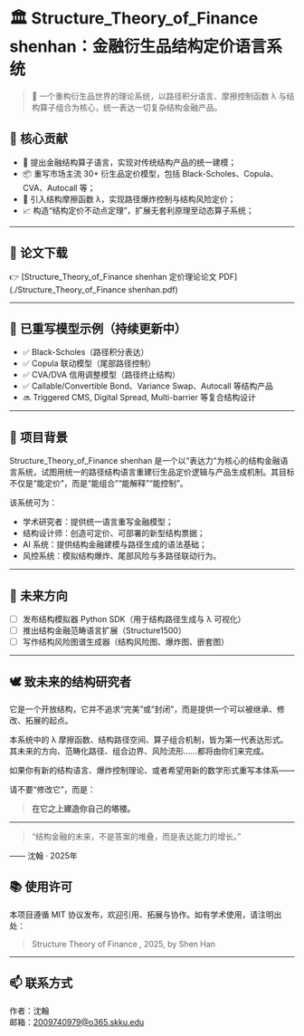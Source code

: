 # 🏛️ Structure_Theory_of_Finance shenhan：金融衍生品结构定价语言系统

> 📘 一个重构衍生品世界的理论系统，以路径积分语言、摩擦控制函数 λ 与结构算子组合为核心，统一表达一切复杂结构金融产品。

## 📌 核心贡献

- 🔁 提出金融结构算子语言，实现对传统结构产品的统一建模；
- 📦 重写市场主流 30+ 衍生品定价模型，包括 Black-Scholes、Copula、CVA、Autocall 等；
- 🧮 引入结构摩擦函数 λ，实现路径爆炸控制与结构风险定价；
- 📈 构造“结构定价不动点定理”，扩展无套利原理至动态算子系统；

---

## 📄 论文下载

👉 [Structure_Theory_of_Finance shenhan 定价理论论文 PDF](./Structure_Theory_of_Finance shenhan.pdf)

---

## 🧪 已重写模型示例（持续更新中）

- ✅ Black-Scholes（路径积分表达）
- ✅ Copula 联动模型（尾部路径控制）
- ✅ CVA/DVA 信用调整模型（路径终止结构）
- ✅ Callable/Convertible Bond、Variance Swap、Autocall 等结构产品
- 🔜 Triggered CMS, Digital Spread, Multi-barrier 等复合结构设计

---

## 🔬 项目背景

Structure_Theory_of_Finance shenhan 是一个以“表达力”为核心的结构金融语言系统，试图用统一的路径结构语言重建衍生品定价逻辑与产品生成机制。其目标不仅是“能定价”，而是“能组合”“能解释”“能控制”。

该系统可为：

- 学术研究者：提供统一语言重写金融模型；
- 结构设计师：创造可定价、可部署的新型结构票据；
- AI 系统：提供结构金融建模与路径生成的语法基础；
- 风控系统：模拟结构爆炸、尾部风险与多路径联动行为。

---

## 🧭 未来方向

- [ ] 发布结构模拟器 Python SDK（用于结构路径生成与 λ 可视化）
- [ ] 推出结构金融范畴语言扩展（Structure1500）
- [ ] 写作结构风险图谱生成器（结构风险图、爆炸图、嵌套图）

---

## 🕊️ 致未来的结构研究者

它是一个开放结构，它并不追求“完美”或“封闭”，而是提供一个可以被继承、修改、拓展的起点。

本系统中的 λ 摩擦函数、结构路径空间、算子组合机制，皆为第一代表达形式。其未来的方向、范畴化路径、组合边界、风险流形……都将由你们来完成。

如果你有新的结构语言、爆炸控制理论、或者希望用新的数学形式重写本体系——

请不要“修改它”，而是：
> **在它之上建造你自己的塔楼。**

---

> “结构金融的未来，不是答案的堆叠，而是表达能力的增长。”

—— 沈翰 · 2025年

## 📚 使用许可

本项目遵循 MIT 协议发布，欢迎引用、拓展与协作。如有学术使用，请注明出处：

> Structure Theory of Finance , 2025, by Shen Han

---

## 📫 联系方式

作者：沈翰  
邮箱：2009740979@o365.skku.edu  
